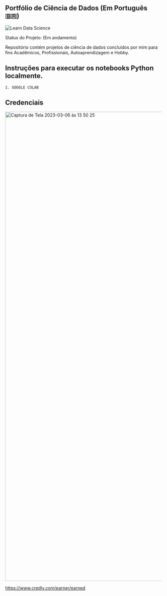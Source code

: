 ##  Portfólio de Ciência de Dados (Em Português 🇧🇷)            


![Learn Data Science](https://user-images.githubusercontent.com/89526250/218547328-6e7a0c0d-2ae8-450c-a79c-61fc8c40484b.png)



Status do Projeto:  (Em andamento)




Repositório contém  projetos de ciência de dados concluídos por mim para fins Acadêmicos, Profissionais, Autoaprendizagem e Hobby.



##  Instruções para executar os notebooks Python localmente.

    1. GOOGLE COLAB





## Credenciais

<img width="1509" alt="Captura de Tela 2023-03-06 às 13 50 25" src="https://user-images.githubusercontent.com/89526250/223176854-6858318d-3231-49d0-989f-b0cd223b1f1f.png">


https://www.credly.com/earner/earned



